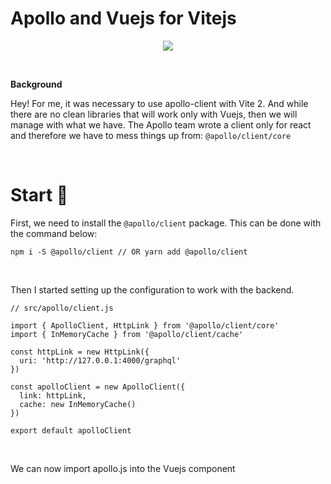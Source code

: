 # Apollo and Vuejs for Vitejs

<p align="center">
  <img src="https://hsto.org/webt/60/14/56/601456d15afd1062653689.png">
  <br>
</p>

<br>

**Background**

Hey! For me, it was necessary to use apollo-client with Vite 2. And while there are no clean libraries that will work only with Vuejs, then we will manage with what we have. The Apollo team wrote a client only for react and therefore we have to mess things up from: ```@apollo/client/core```

<br>

# Start 🚀

First, we need to install the ```@apollo/client``` package. This can be done with the command below:

```npm i -S @apollo/client // OR yarn add @apollo/client```

<br>

Then I started setting up the configuration to work with the backend.
```
// src/apollo/client.js

import { ApolloClient, HttpLink } from '@apollo/client/core'
import { InMemoryCache } from '@apollo/client/cache'

const httpLink = new HttpLink({
  uri: 'http://127.0.0.1:4000/graphql'
})

const apolloClient = new ApolloClient({
  link: httpLink, 
  cache: new InMemoryCache()
})

export default apolloClient
```
<br>

We can now import apollo.js into the Vuejs component
```

```

